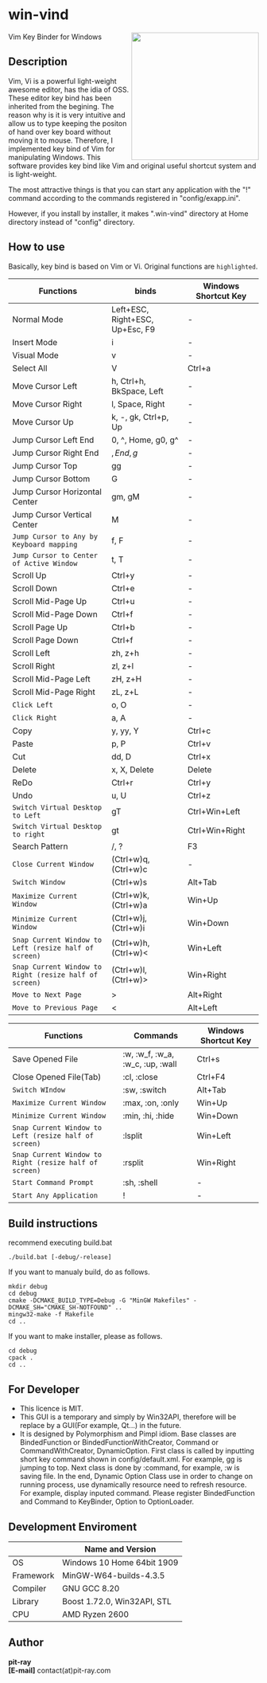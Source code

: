 # win-vind
Vim Key Binder for Windows
<img src="https://cdn-ak.f.st-hatena.com/images/fotolife/p/pit-ray/20200428/20200428042034.png" width="256" height="256" align="right">  

## Description
Vim, Vi is  a powerful light-weight awesome editor, has the idia of OSS. These editor key bind has been inherited from the begining. The reason why is it is very intuitive and allow us to type keeping the positon of hand over key board without moving it to mouse.
Therefore, I implemented key bind of Vim for manipulating Windows.
This software provides key bind like Vim and original useful shortcut system and is light-weight.

The most attractive things is that you can start any application with the "!" command according to the commands registered in "config/exapp.ini".

However, if you install by installer, it makes ".win-vind" directory at Home directory instead of "config" directory.

## How to use
Basically, key bind is based on Vim or Vi. Original functions are `highlighted`.

|Functions|binds|Windows Shortcut Key|
|---|---|---|
|Normal Mode|Left+ESC, Right+ESC, Up+Esc, F9|-|
|Insert Mode|i|-|
|Visual Mode|v|-|
|Select All|V|Ctrl+a|
|Move Cursor Left|h, Ctrl+h, BkSpace, Left|-|
|Move Cursor Right|l, Space, Right|-|
|Move Cursor Up|k, -, gk, Ctrl+p, Up|-|
|Jump Cursor Left End|0, ^, Home, g0, g^|-|
|Jump Cursor Right End|$, End, g$|-|
|Jump Cursor Top|gg|-|
|Jump Cursor Bottom|G|-|
|Jump Cursor Horizontal Center|gm, gM|-|
|Jump Cursor Vertical Center|M|-|
|`Jump Cursor to Any by Keyboard mapping`|f, F|-|
|`Jump Cursor to Center of Active Window`|t, T|-|
|Scroll Up|Ctrl+y|-|
|Scroll Down|Ctrl+e|-|
|Scroll Mid-Page Up|Ctrl+u|-|
|Scroll Mid-Page Down|Ctrl+f|-|
|Scroll Page Up|Ctrl+b|-|
|Scroll Page Down|Ctrl+f|-|
|Scroll Left|zh, z+h|-|
|Scroll Right|zl, z+l|-|
|Scroll Mid-Page Left|zH, z+H|-|
|Scroll Mid-Page Right|zL, z+L|-|
|`Click Left`|o, O|-|
|`Click Right`|a, A|-|
|Copy|y, yy, Y|Ctrl+c|
|Paste|p, P|Ctrl+v|
|Cut|dd, D|Ctrl+x|
|Delete|x, X, Delete|Delete|
|ReDo|Ctrl+r|Ctrl+y|
|Undo|u, U|Ctrl+z|
|`Switch Virtual Desktop to Left`|gT|Ctrl+Win+Left|
|`Switch Virtual Desktop to right`|gt|Ctrl+Win+Right|
|Search Pattern|/, ?|F3|
|`Close Current Window`|(Ctrl+w)q, (Ctrl+w)c|-|
|`Switch Window`|(Ctrl+w)s|Alt+Tab|
|`Maximize Current Window`|(Ctrl+w)k, (Ctrl+w)a|Win+Up|
|`Minimize Current Window`|(Ctrl+w)j, (Ctrl+w)i|Win+Down|
|`Snap Current Window to Left (resize half of screen)`|(Ctrl+w)h, (Ctrl+w)<|Win+Left|
|`Snap Current Window to Right (resize half of screen)`|(Ctrl+w)l, (Ctrl+w)>|Win+Right|
|`Move to Next Page`|>|Alt+Right|
|`Move to Previous Page`|<|Alt+Left|

|Functions|Commands|Windows Shortcut Key|
|---|---|---|
|Save Opened File|:w, :w_f, :w_a, :w_c, :up, :wall|Ctrl+s|
|Close Opened File(Tab)|:cl, :close|Ctrl+F4|
|`Switch WIndow`|:sw, :switch|Alt+Tab|
|`Maximize Current Window`|:max, :on, :only|Win+Up|
|`Minimize Current Window`|:min, :hi, :hide|Win+Down|
|`Snap Current Window to Left (resize half of screen)`|:lsplit|Win+Left|
|`Snap Current Window to Right (resize half of screen)`|:rsplit|Win+Right|
|`Start Command Prompt`|:sh, :shell|-|
|`Start Any Application`|!|-|


## Build instructions
recommend executing build.bat  
``` shell
./build.bat [-debug/-release]
```

If you want to manualy build, do as follows.
```shell
mkdir debug
cd debug
cmake -DCMAKE_BUILD_TYPE=Debug -G "MinGW Makefiles" -DCMAKE_SH="CMAKE_SH-NOTFOUND" ..
mingw32-make -f Makefile
cd ..
```
If you want to make installer, please as follows.
```shell
cd debug
cpack .
cd ..
```

## For Developer
- This licence is MIT.
- This GUI is a temporary and simply by Win32API, therefore will be replace by a GUI(For example, Qt...) in the future.
- It is designed by Polymorphism and Pimpl idiom. Base classes are BindedFunction or BindedFunctionWithCreator, Command or CommandWithCreator, DynamicOption. First class is called by inputting short key command shown in config/default.xml. For example, gg is jumping to top. Next class is done by :command, for example, :w is saving file. In the end, Dynamic Option Class use in order to change on running process, use dynamically resource need to refresh resource. For example, display inputed command. Please register BindedFunction and Command to KeyBinder, Option to OptionLoader.


## Development Enviroment
||Name and Version|
|---|---|
|OS|Windows 10 Home 64bit 1909|
|Framework|MinGW-W64-builds-4.3.5|
|Compiler|GNU GCC 8.20|
|Library|Boost 1.72.0, Win32API, STL|
|CPU|AMD Ryzen 2600|

## Author
**pit-ray**  
**[E-mail]** contact(at)pit-ray.com
